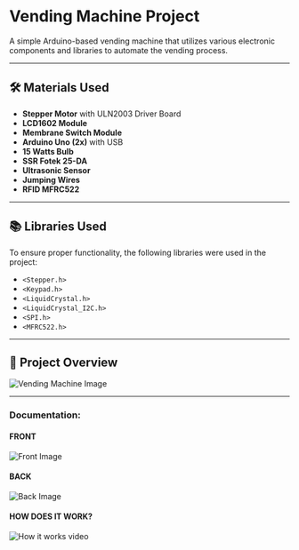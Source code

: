 # Vending Machine Project

A simple Arduino-based vending machine that utilizes various electronic components and libraries to automate the vending process.

---

## 🛠️ **Materials Used**
- **Stepper Motor** with ULN2003 Driver Board  
- **LCD1602 Module**  
- **Membrane Switch Module**  
- **Arduino Uno (2x)** with USB  
- **15 Watts Bulb**  
- **SSR Fotek 25-DA**  
- **Ultrasonic Sensor**  
- **Jumping Wires**
- **RFID MFRC522**

---

## 📚 **Libraries Used**
To ensure proper functionality, the following libraries were used in the project:
- `<Stepper.h>`  
- `<Keypad.h>`  
- `<LiquidCrystal.h>`  
- `<LiquidCrystal_I2C.h>`  
- `<SPI.h>`  
- `<MFRC522.h>`  

---

## 📸 **Project Overview**
![Vending Machine Image](https://github.com/user-attachments/assets/2a007af9-da51-4b60-940f-87f79ca12b35)

---

### Documentation:

#### **FRONT**
![Front Image](https://github.com/user-attachments/assets/5d9ef660-495e-47eb-8a50-48a216b28587)

#### **BACK**
![Back Image](https://github.com/user-attachments/assets/2e0ad528-a3dd-4e08-aa3c-c7f5efefdb6a)

#### **HOW DOES IT WORK?**
![How it works video](https://github.com/user-attachments/assets/bf7ff621-0e43-4919-8b1d-c4c8fb7150fc)


